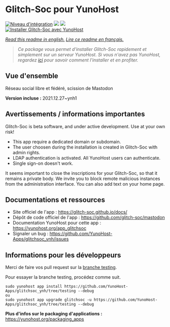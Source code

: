 # Glitch-Soc pour YunoHost

[![Niveau d'intégration](https://dash.yunohost.org/integration/glitchsoc.svg)](https://dash.yunohost.org/appci/app/glitchsoc) ![](https://ci-apps.yunohost.org/ci/badges/glitchsoc.status.svg) ![](https://ci-apps.yunohost.org/ci/badges/glitchsoc.maintain.svg)  
[![Installer Glitch-Soc avec YunoHost](https://install-app.yunohost.org/install-with-yunohost.svg)](https://install-app.yunohost.org/?app=glitchsoc)

*[Read this readme in english.](./README.md)*
*[Lire ce readme en français.](./README_fr.md)*

> *Ce package vous permet d'installer Glitch-Soc rapidement et simplement sur un serveur YunoHost.
Si vous n'avez pas YunoHost, regardez [ici](https://yunohost.org/#/install) pour savoir comment l'installer et en profiter.*

## Vue d'ensemble

Réseau social libre et fédéré, scission de Mastodon

**Version incluse :** 2021.12.27~ynh1



## Avertissements / informations importantes

Glitch-Soc is beta software, and under active development. Use at your own risk!

* This app require a dedicated domain or subdomain.
* The user choosen during the installation is created in Glitch-Soc with admin rights.
* LDAP authentication is activated. All YunoHost users can authenticate.
* Single sign-on doesn't work.

It seems important to close the inscriptions for your Glitch-Soc, so that it remains a private body. We invite you to block remote malicious instances from the administration interface. You can also add text on your home page.

## Documentations et ressources

* Site officiel de l'app : https://glitch-soc.github.io/docs/
* Dépôt de code officiel de l'app : https://github.com/glitch-soc/mastodon
* Documentation YunoHost pour cette app : https://yunohost.org/app_glitchsoc
* Signaler un bug : https://github.com/YunoHost-Apps/glitchsoc_ynh/issues

## Informations pour les développeurs

Merci de faire vos pull request sur la [branche testing](https://github.com/YunoHost-Apps/glitchsoc_ynh/tree/testing).

Pour essayer la branche testing, procédez comme suit.
```
sudo yunohost app install https://github.com/YunoHost-Apps/glitchsoc_ynh/tree/testing --debug
ou
sudo yunohost app upgrade glitchsoc -u https://github.com/YunoHost-Apps/glitchsoc_ynh/tree/testing --debug
```

**Plus d'infos sur le packaging d'applications :** https://yunohost.org/packaging_apps